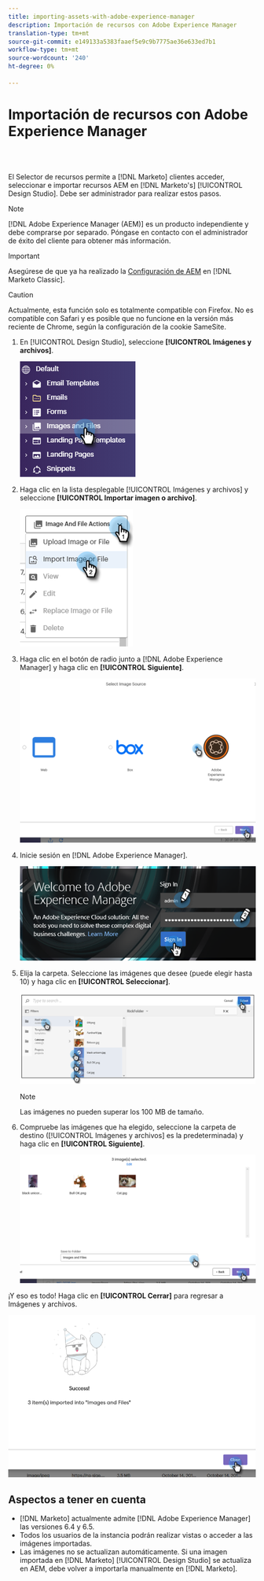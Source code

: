 ```yaml
---
title: importing-assets-with-adobe-experience-manager
description: Importación de recursos con Adobe Experience Manager
translation-type: tm+mt
source-git-commit: e149133a5383faaef5e9c9b7775ae36e633ed7b1
workflow-type: tm+mt
source-wordcount: '240'
ht-degree: 0%

---
```



# Importación de recursos con Adobe Experience Manager

<br> 

El Selector de recursos permite a [!DNL Marketo] clientes acceder, seleccionar e importar recursos AEM en [!DNL Marketo's] [!UICONTROL Design Studio]. Debe ser administrador para realizar estos pasos.

>[!NOTE]
>[!DNL Adobe Experience Manager (AEM)] es un producto independiente y debe comprarse por separado. Póngase en contacto con el administrador de éxito del cliente para obtener más información.

>[!IMPORTANT]
>Asegúrese de que ya ha realizado la [Configuración de AEM](https://docs.marketo.com/x/FwPLAQ) en [!DNL Marketo Classic].

>[!CAUTION]
>
>Actualmente, esta función solo es totalmente compatible con Firefox. No es compatible con Safari y es posible que no funcione en la versión más reciente de Chrome, según la configuración de la cookie SameSite.

1. En [!UICONTROL Design Studio], seleccione **[!UICONTROL Imágenes y archivos]**.

   ![Imagen uno](/help/sky/assets/design-studio/importing-assets-with-adobe-experience-manager/importing-assets-with-adobe-experience-manager-1.png)

1. Haga clic en la lista desplegable [!UICONTROL Imágenes y archivos] y seleccione **[!UICONTROL Importar imagen o archivo]**.

   ![Imagen dos](/help/sky/assets/design-studio/importing-assets-with-adobe-experience-manager/importing-assets-with-adobe-experience-manager-2.png)

1. Haga clic en el botón de radio junto a [!DNL Adobe Experience Manager] y haga clic en **[!UICONTROL Siguiente]**.

   ![Imagen tres](/help/sky/assets/design-studio/importing-assets-with-adobe-experience-manager/importing-assets-with-adobe-experience-manager-3.png)

1. Inicie sesión en [!DNL Adobe Experience Manager].

   ![Imagen Cuatro](/help/sky/assets/design-studio/importing-assets-with-adobe-experience-manager/importing-assets-with-adobe-experience-manager-4.png)

1. Elija la carpeta. Seleccione las imágenes que desee (puede elegir hasta 10) y haga clic en **[!UICONTROL Seleccionar]**.

   ![Imagen cinco](/help/sky/assets/design-studio/importing-assets-with-adobe-experience-manager/importing-assets-with-adobe-experience-manager-5.png)

   >[!NOTE]
   >
   >Las imágenes no pueden superar los 100 MB de tamaño.

1. Compruebe las imágenes que ha elegido, seleccione la carpeta de destino ([!UICONTROL Imágenes y archivos] es la predeterminada) y haga clic en **[!UICONTROL Siguiente]**.

   ![Imagen seis](/help/sky/assets/design-studio/importing-assets-with-adobe-experience-manager/importing-assets-with-adobe-experience-manager-6.png)

¡Y eso es todo! Haga clic en **[!UICONTROL Cerrar]** para regresar a Imágenes y archivos.

![Imagen siete](/help/sky/assets/design-studio/importing-assets-with-adobe-experience-manager/importing-assets-with-adobe-experience-manager-7.png)

## Aspectos a tener en cuenta

* [!DNL Marketo] actualmente admite  [!DNL Adobe Experience Manager] las versiones 6.4 y 6.5.
* Todos los usuarios de la instancia podrán realizar vistas o acceder a las imágenes importadas.
* Las imágenes no se actualizan automáticamente. Si una imagen importada en [!DNL Marketo] [!UICONTROL Design Studio] se actualiza en AEM, debe volver a importarla manualmente en [!DNL Marketo].
